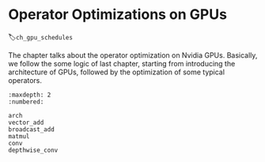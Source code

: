 # Operator Optimizations on GPUs
:label:`ch_gpu_schedules`

The chapter talks about the operator optimization on Nvidia GPUs. Basically, we follow the some logic of last chapter, starting from introducing the architecture of GPUs, followed by the optimization of some typical operators.

```toc
:maxdepth: 2
:numbered:

arch
vector_add
broadcast_add
matmul
conv
depthwise_conv
```

